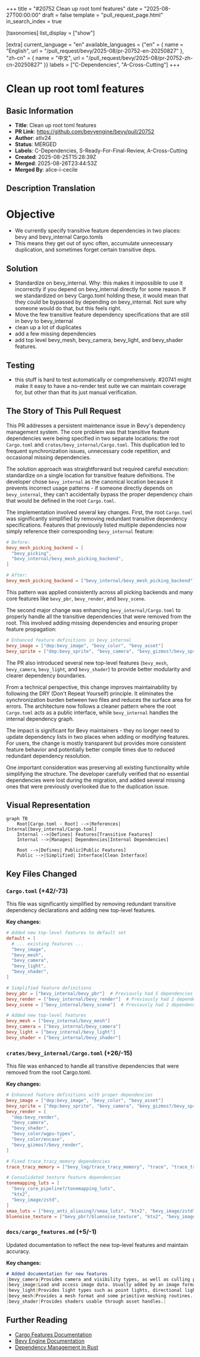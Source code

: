 +++
title = "#20752 Clean up root toml features"
date = "2025-08-27T00:00:00"
draft = false
template = "pull_request_page.html"
in_search_index = true

[taxonomies]
list_display = ["show"]

[extra]
current_language = "en"
available_languages = {"en" = { name = "English", url = "/pull_request/bevy/2025-08/pr-20752-en-20250827" }, "zh-cn" = { name = "中文", url = "/pull_request/bevy/2025-08/pr-20752-zh-cn-20250827" }}
labels = ["C-Dependencies", "A-Cross-Cutting"]
+++

# Clean up root toml features

## Basic Information
- **Title**: Clean up root toml features
- **PR Link**: https://github.com/bevyengine/bevy/pull/20752
- **Author**: atlv24
- **Status**: MERGED
- **Labels**: C-Dependencies, S-Ready-For-Final-Review, A-Cross-Cutting
- **Created**: 2025-08-25T15:28:39Z
- **Merged**: 2025-08-26T23:44:53Z
- **Merged By**: alice-i-cecile

## Description Translation
# Objective

- We currently specify transitive feature dependencies in two places: bevy and bevy_internal Cargo.tomls
- This means they get out of sync often, accumulate unnecessary duplication, and sometimes forget certain transitive deps.

## Solution

- Standardize on bevy_internal. Why: this makes it impossible to use it incorrectly if you depend on bevy_internal directly for some reason. If we standardized on bevy Cargo.toml holding these, it would mean that they could be bypassed by depending on bevy_internal. Not sure why someone would do that, but this feels right.
- Move the few transitive feature dependency specifications that are still in bevy to bevy_internal
- clean up a lot of duplicates
- add a few missing dependencies
- add top level bevy_mesh, bevy_camera, bevy_light, and bevy_shader features.

## Testing

- this stuff is hard to test automatically or comprehensively. #20741 might make it easy to have a no-render test suite we can maintain coverage for, but other than that its just manual verification.

## The Story of This Pull Request

This PR addresses a persistent maintenance issue in Bevy's dependency management system. The core problem was that transitive feature dependencies were being specified in two separate locations: the root `Cargo.toml` and `crates/bevy_internal/Cargo.toml`. This duplication led to frequent synchronization issues, unnecessary code repetition, and occasional missing dependencies.

The solution approach was straightforward but required careful execution: standardize on a single location for transitive feature definitions. The developer chose `bevy_internal` as the canonical location because it prevents incorrect usage patterns - if someone directly depends on `bevy_internal`, they can't accidentally bypass the proper dependency chain that would be defined in the root `Cargo.toml`.

The implementation involved several key changes. First, the root `Cargo.toml` was significantly simplified by removing redundant transitive dependency specifications. Features that previously listed multiple dependencies now simply reference their corresponding `bevy_internal` feature:

```toml
# Before:
bevy_mesh_picking_backend = [
  "bevy_picking",
  "bevy_internal/bevy_mesh_picking_backend",
]

# After:
bevy_mesh_picking_backend = ["bevy_internal/bevy_mesh_picking_backend"]
```

This pattern was applied consistently across all picking backends and many core features like `bevy_pbr`, `bevy_render`, and `bevy_scene`.

The second major change was enhancing `bevy_internal/Cargo.toml` to properly handle all the transitive dependencies that were removed from the root. This involved adding missing dependencies and ensuring proper feature propagation:

```toml
# Enhanced feature definitions in bevy_internal
bevy_image = ["dep:bevy_image", "bevy_color", "bevy_asset"]
bevy_sprite = ["dep:bevy_sprite", "bevy_camera", "bevy_gizmos?/bevy_sprite"]
```

The PR also introduced several new top-level features (`bevy_mesh`, `bevy_camera`, `bevy_light`, and `bevy_shader`) to provide better modularity and clearer dependency boundaries.

From a technical perspective, this change improves maintainability by following the DRY (Don't Repeat Yourself) principle. It eliminates the synchronization burden between two files and reduces the surface area for errors. The architecture now follows a cleaner pattern where the root `Cargo.toml` acts as a public interface, while `bevy_internal` handles the internal dependency graph.

The impact is significant for Bevy maintainers - they no longer need to update dependency lists in two places when adding or modifying features. For users, the change is mostly transparent but provides more consistent feature behavior and potentially better compile times due to reduced redundant dependency resolution.

One important consideration was preserving all existing functionality while simplifying the structure. The developer carefully verified that no essential dependencies were lost during the migration, and added several missing ones that were previously overlooked due to the duplication issue.

## Visual Representation

```mermaid
graph TB
    Root[Cargo.toml - Root] -->|References| Internal[bevy_internal/Cargo.toml]
    Internal -->|Defines| Features[Transitive Features]
    Internal -->|Manages| Dependencies[Internal Dependencies]
    
    Root -->|Defines| Public[Public Features]
    Public -->|Simplified| Interface[Clean Interface]
```

## Key Files Changed

### `Cargo.toml` (+42/-73)
This file was significantly simplified by removing redundant transitive dependency declarations and adding new top-level features.

**Key changes:**
```toml
# Added new top-level features to default set
default = [
  # ... existing features ...
  "bevy_image",
  "bevy_mesh",
  "bevy_camera",
  "bevy_light",
  "bevy_shader",
]

# Simplified feature definitions
bevy_pbr = ["bevy_internal/bevy_pbr"]  # Previously had 5 dependencies
bevy_render = ["bevy_internal/bevy_render"]  # Previously had 2 dependencies
bevy_scene = ["bevy_internal/bevy_scene"]  # Previously had 2 dependencies

# Added new top-level features
bevy_mesh = ["bevy_internal/bevy_mesh"]
bevy_camera = ["bevy_internal/bevy_camera"]
bevy_light = ["bevy_internal/bevy_light"]
bevy_shader = ["bevy_internal/bevy_shader"]
```

### `crates/bevy_internal/Cargo.toml` (+26/-15)
This file was enhanced to handle all transitive dependencies that were removed from the root Cargo.toml.

**Key changes:**
```toml
# Enhanced feature definitions with proper dependencies
bevy_image = ["dep:bevy_image", "bevy_color", "bevy_asset"]
bevy_sprite = ["dep:bevy_sprite", "bevy_camera", "bevy_gizmos?/bevy_sprite"]
bevy_render = [
  "dep:bevy_render",
  "bevy_camera",
  "bevy_shader",
  "bevy_color/wgpu-types",
  "bevy_color/encase",
  "bevy_gizmos?/bevy_render",
]

# Fixed trace_tracy_memory dependencies
trace_tracy_memory = ["bevy_log/trace_tracy_memory", "trace", "trace_tracy"]

# Consolidated texture feature dependencies
tonemapping_luts = [
  "bevy_core_pipeline?/tonemapping_luts",
  "ktx2",
  "bevy_image/zstd",
]
smaa_luts = ["bevy_anti_aliasing?/smaa_luts", "ktx2", "bevy_image/zstd"]
bluenoise_texture = ["bevy_pbr?/bluenoise_texture", "ktx2", "bevy_image/zstd"]
```

### `docs/cargo_features.md` (+5/-1)
Updated documentation to reflect the new top-level features and maintain accuracy.

**Key changes:**
```markdown
# Added documentation for new features
|bevy_camera|Provides camera and visibility types, as well as culling primitives.|
|bevy_image|Load and access image data. Usually added by an image format|
|bevy_light|Provides light types such as point lights, directional lights, spotlights.|
|bevy_mesh|Provides a mesh format and some primitive meshing routines.|
|bevy_shader|Provides shaders usable through asset handles.|
```

## Further Reading

- [Cargo Features Documentation](https://doc.rust-lang.org/cargo/reference/features.html)
- [Bevy Engine Documentation](https://bevyengine.org/learn/)
- [Dependency Management in Rust](https://rust-lang.github.io/api-guidelines/dependencies.html)